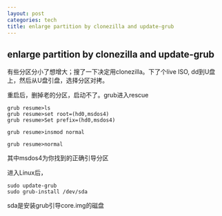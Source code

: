 ```yaml
---
layout: post
categories: tech
title: enlarge partition by clonezilla and update-grub
---
```

## enlarge partition by clonezilla and update-grub

有些分区分小了想增大；搜了一下决定用clonezilla。下了个live ISO, dd到U盘上，然后从U盘引盘，选择分区对拷。

重启后，删掉老的分区，启动不了。grub进入rescue

```
grub resume>ls
grub resume>set root=(hd0,msdos4)
grub resume>Set prefix=(hd0,msdos4)

grub resume>insmod normal

grub resume>normal
```

其中msdos4为你找到的正确引导分区

进入Linux后，

```
sudo update-grub
sudo grub-install /dev/sda
```

sda是安装grub引导core.img的磁盘
